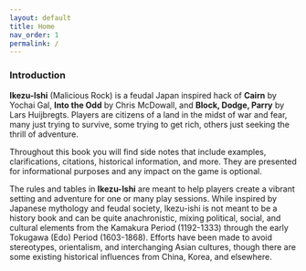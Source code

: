```yaml
---
layout: default
title: Home
nav_order: 1
permalink: /
---
```


### Introduction

**Ikezu-Ishi** (Malicious Rock) is a feudal Japan inspired hack of **Cairn** by Yochai Gal, **Into the Odd** by Chris McDowall, and **Block, Dodge, Parry** by Lars Huijbregts. Players are citizens of a land in the midst of war and fear, many just trying to survive, some trying to get rich, others just seeking the thrill of adventure.

Throughout this book you will find side notes that include examples, clarifications, citations, historical information, and more. They are presented for informational purposes and any impact on the game is optional.</p>

The rules and tables in **Ikezu-Ishi** are meant to help players create a vibrant setting and adventure for one or many play sessions. While inspired by Japanese mythology and feudal society, Ikezu-ishi is not meant to be a history book and can be quite anachronistic, mixing political, social, and cultural elements from the Kamakura Period (1192-1333) through the early Tokugawa (Edo) Period (1603-1868). Efforts have been made to avoid stereotypes, orientalism, and interchanging Asian cultures, though there are some existing historical influences from China, Korea, and elsewhere.

